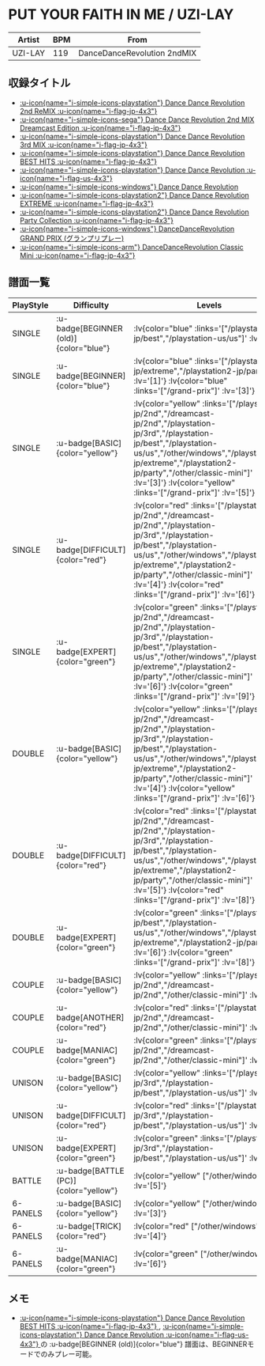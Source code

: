 # PUT YOUR FAITH IN ME / UZI-LAY

|Artist|BPM|From|
|------|---|----|
|UZI-LAY|119|DanceDanceRevolution 2ndMIX|

## 収録タイトル

- [ :u-icon{name="i-simple-icons-playstation"} Dance Dance Revolution 2nd ReMIX :u-icon{name="i-flag-jp-4x3"} ](/playstation-jp/2nd)
- [ :u-icon{name="i-simple-icons-sega"} Dance Dance Revolution 2nd MIX Dreamcast Edition :u-icon{name="i-flag-jp-4x3"} ](/dreamcast-jp/2nd)
- [ :u-icon{name="i-simple-icons-playstation"} Dance Dance Revolution 3rd MIX :u-icon{name="i-flag-jp-4x3"} ](/playstation-jp/3rd)
- [ :u-icon{name="i-simple-icons-playstation"} Dance Dance Revolution BEST HITS :u-icon{name="i-flag-jp-4x3"} ](/playstation-jp/best)
- [ :u-icon{name="i-simple-icons-playstation"} Dance Dance Revolution :u-icon{name="i-flag-us-4x3"} ](/playstation-us/us)
- [ :u-icon{name="i-simple-icons-windows"} Dance Dance Revolution](/other/windows)
- [ :u-icon{name="i-simple-icons-playstation2"} Dance Dance Revolution EXTREME :u-icon{name="i-flag-jp-4x3"} ](/playstation2-jp/extreme)
- [ :u-icon{name="i-simple-icons-playstation2"} Dance Dance Revolution Party Collection :u-icon{name="i-flag-jp-4x3"} ](/playstation2-jp/party)
- [ :u-icon{name="i-simple-icons-windows"} DanceDanceRevolution GRAND PRIX (グランプリプレー)](/grand-prix)
- [ :u-icon{name="i-simple-icons-arm"} DanceDanceRevolution Classic Mini :u-icon{name="i-flag-jp-4x3"} ](/other/classic-mini)

## 譜面一覧

|PlayStyle|Difficulty|Levels|Notes|Movie|
|---------|----------|------|-----|-----|
|SINGLE| :u-badge[BEGINNER (old)]{color="blue"} | :lv{color="blue" :links='["/playstation-jp/best","/playstation-us/us"]' :lv='[1]'} |65/0||
|SINGLE| :u-badge[BEGINNER]{color="blue"} | :lv{color="blue" :links='["/playstation2-jp/extreme","/playstation2-jp/party"]' :lv='[1]'}  :lv{color="blue" :links='["/grand-prix"]' :lv='[3]'} |70/0||
|SINGLE| :u-badge[BASIC]{color="yellow"} | :lv{color="yellow" :links='["/playstation-jp/2nd","/dreamcast-jp/2nd","/playstation-jp/3rd","/playstation-jp/best","/playstation-us/us","/other/windows","/playstation2-jp/extreme","/playstation2-jp/party","/other/classic-mini"]' :lv='[3]'}  :lv{color="yellow" :links='["/grand-prix"]' :lv='[5]'} |128/0||
|SINGLE| :u-badge[DIFFICULT]{color="red"} | :lv{color="red" :links='["/playstation-jp/2nd","/dreamcast-jp/2nd","/playstation-jp/3rd","/playstation-jp/best","/playstation-us/us","/other/windows","/playstation2-jp/extreme","/playstation2-jp/party","/other/classic-mini"]' :lv='[4]'}  :lv{color="red" :links='["/grand-prix"]' :lv='[6]'} |145/0||
|SINGLE| :u-badge[EXPERT]{color="green"} | :lv{color="green" :links='["/playstation-jp/2nd","/dreamcast-jp/2nd","/playstation-jp/3rd","/playstation-jp/best","/playstation-us/us","/other/windows","/playstation2-jp/extreme","/playstation2-jp/party","/other/classic-mini"]' :lv='[6]'}  :lv{color="green" :links='["/grand-prix"]' :lv='[9]'} |203/0||
|DOUBLE| :u-badge[BASIC]{color="yellow"} | :lv{color="yellow" :links='["/playstation-jp/2nd","/dreamcast-jp/2nd","/playstation-jp/3rd","/playstation-jp/best","/playstation-us/us","/other/windows","/playstation2-jp/extreme","/playstation2-jp/party","/other/classic-mini"]' :lv='[4]'}  :lv{color="yellow" :links='["/grand-prix"]' :lv='[6]'} |135/0||
|DOUBLE| :u-badge[DIFFICULT]{color="red"} | :lv{color="red" :links='["/playstation-jp/2nd","/dreamcast-jp/2nd","/playstation-jp/3rd","/playstation-jp/best","/playstation-us/us","/other/windows","/playstation2-jp/extreme","/playstation2-jp/party","/other/classic-mini"]' :lv='[5]'}  :lv{color="red" :links='["/grand-prix"]' :lv='[8]'} |147/0||
|DOUBLE| :u-badge[EXPERT]{color="green"} | :lv{color="green" :links='["/playstation-jp/best","/playstation-us/us","/other/windows","/playstation2-jp/extreme","/playstation2-jp/party"]' :lv='[6]'}  :lv{color="green" :links='["/grand-prix"]' :lv='[8]'} |170/0||
|COUPLE| :u-badge[BASIC]{color="yellow"} | :lv{color="yellow" :links='["/playstation-jp/2nd","/dreamcast-jp/2nd","/other/classic-mini"]' :lv='[3]'} |112/0||
|COUPLE| :u-badge[ANOTHER]{color="red"} | :lv{color="red" :links='["/playstation-jp/2nd","/dreamcast-jp/2nd","/other/classic-mini"]' :lv='[4]'} |128/0||
|COUPLE| :u-badge[MANIAC]{color="green"} | :lv{color="green" :links='["/playstation-jp/2nd","/dreamcast-jp/2nd","/other/classic-mini"]' :lv='[6]'} |195/0||
|UNISON| :u-badge[BASIC]{color="yellow"} | :lv{color="yellow" :links='["/playstation-jp/3rd","/playstation-jp/best","/playstation-us/us"]' :lv='[3]'} |||
|UNISON| :u-badge[DIFFICULT]{color="red"} | :lv{color="red" :links='["/playstation-jp/3rd","/playstation-jp/best","/playstation-us/us"]' :lv='[4]'} |||
|UNISON| :u-badge[EXPERT]{color="green"} | :lv{color="green" :links='["/playstation-jp/3rd","/playstation-jp/best","/playstation-us/us"]' :lv='[6]'} |||
|BATTLE| :u-badge[BATTLE (PC)]{color="yellow"} | :lv{color="yellow" ["/other/windows"]' :lv='[5]'} |||
|6-PANELS| :u-badge[BASIC]{color="yellow"} | :lv{color="yellow" ["/other/windows"]' :lv='[3]'} |127/0||
|6-PANELS| :u-badge[TRICK]{color="red"} | :lv{color="red" ["/other/windows"]' :lv='[4]'} |145/0||
|6-PANELS| :u-badge[MANIAC]{color="green"} | :lv{color="green" ["/other/windows"]' :lv='[6]'} |203/0||

## メモ

- [ :u-icon{name="i-simple-icons-playstation"} Dance Dance Revolution BEST HITS :u-icon{name="i-flag-jp-4x3"} ](/playstation-jp/best), [ :u-icon{name="i-simple-icons-playstation"} Dance Dance Revolution :u-icon{name="i-flag-us-4x3"} ](/playstation-us/us)の :u-badge[BEGINNER (old)]{color="blue"} 譜面は、BEGINNERモードでのみプレー可能。
